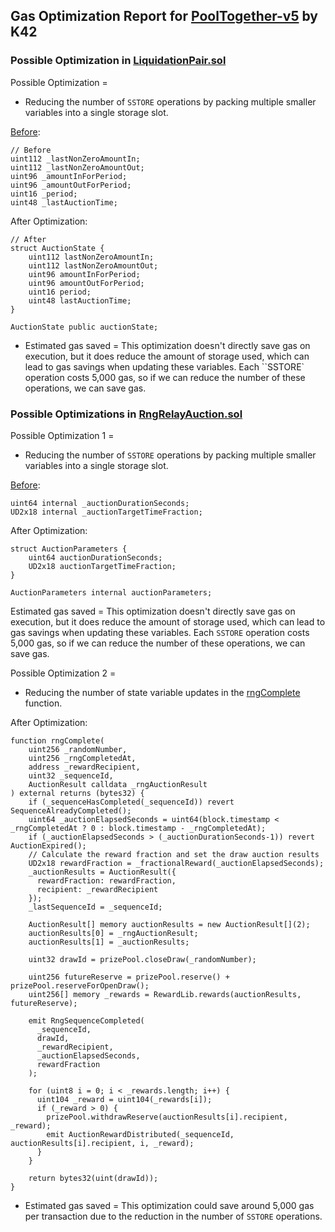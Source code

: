 ## Gas Optimization Report for [PoolTogether-v5](https://github.com/code-423n4/2023-08-pooltogether) by K42

### Possible Optimization in [LiquidationPair.sol](https://github.com/GenerationSoftware/pt-v5-cgda-liquidator/blob/7f95bcacd4a566c2becb98d55c1886cadbaa8897/src/LiquidationPair.sol)

Possible Optimization = 
- Reducing the number of ``SSTORE`` operations by packing multiple smaller variables into a single storage slot. 

[Before](https://github.com/GenerationSoftware/pt-v5-cgda-liquidator/blob/7f95bcacd4a566c2becb98d55c1886cadbaa8897/src/LiquidationPair.sol#L57C1-L72C27): 




```solidity
// Before
uint112 _lastNonZeroAmountIn;
uint112 _lastNonZeroAmountOut;
uint96 _amountInForPeriod;
uint96 _amountOutForPeriod;
uint16 _period;
uint48 _lastAuctionTime;
```




After Optimization: 




```solidity
// After
struct AuctionState {
    uint112 lastNonZeroAmountIn;
    uint112 lastNonZeroAmountOut;
    uint96 amountInForPeriod;
    uint96 amountOutForPeriod;
    uint16 period;
    uint48 lastAuctionTime;
}

AuctionState public auctionState;
```




- Estimated gas saved = This optimization doesn't directly save gas on execution, but it does reduce the amount of storage used, which can lead to gas savings when updating these variables. Each ``SSTORE` operation costs 5,000 gas, so if we can reduce the number of these operations, we can save gas.

### Possible Optimizations in [RngRelayAuction.sol](https://github.com/GenerationSoftware/pt-v5-draw-auction/blob/f1c6d14a1772d6609de1870f8713fb79977d51c1/src/RngRelayAuction.sol)

Possible Optimization 1 = 
- Reducing the number of ``SSTORE`` operations by packing multiple smaller variables into a single storage slot.

[Before](https://github.com/GenerationSoftware/pt-v5-draw-auction/blob/f1c6d14a1772d6609de1870f8713fb79977d51c1/src/RngRelayAuction.sol#L86C2-L90C46):





```solidity
uint64 internal _auctionDurationSeconds;
UD2x18 internal _auctionTargetTimeFraction;
```




After Optimization:




```solidity
struct AuctionParameters {
    uint64 auctionDurationSeconds;
    UD2x18 auctionTargetTimeFraction;
}

AuctionParameters internal auctionParameters;
```




Estimated gas saved = This optimization doesn't directly save gas on execution, but it does reduce the amount of storage used, which can lead to gas savings when updating these variables. Each ``SSTORE`` operation costs 5,000 gas, so if we can reduce the number of these operations, we can save gas.

Possible Optimization 2 = 
- Reducing the number of state variable updates in the [rngComplete](https://github.com/GenerationSoftware/pt-v5-draw-auction/blob/f1c6d14a1772d6609de1870f8713fb79977d51c1/src/RngRelayAuction.sol#L131C1-L176C4) function.

After Optimization:




```solidity
function rngComplete(
    uint256 _randomNumber,
    uint256 _rngCompletedAt,
    address _rewardRecipient,
    uint32 _sequenceId,
    AuctionResult calldata _rngAuctionResult
) external returns (bytes32) {
    if (_sequenceHasCompleted(_sequenceId)) revert SequenceAlreadyCompleted();
    uint64 _auctionElapsedSeconds = uint64(block.timestamp < _rngCompletedAt ? 0 : block.timestamp - _rngCompletedAt);
    if (_auctionElapsedSeconds > (_auctionDurationSeconds-1)) revert AuctionExpired();
    // Calculate the reward fraction and set the draw auction results
    UD2x18 rewardFraction = _fractionalReward(_auctionElapsedSeconds);
    _auctionResults = AuctionResult({
      rewardFraction: rewardFraction,
      recipient: _rewardRecipient
    });
    _lastSequenceId = _sequenceId;

    AuctionResult[] memory auctionResults = new AuctionResult[](2);
    auctionResults[0] = _rngAuctionResult;
    auctionResults[1] = _auctionResults;

    uint32 drawId = prizePool.closeDraw(_randomNumber);

    uint256 futureReserve = prizePool.reserve() + prizePool.reserveForOpenDraw();
    uint256[] memory _rewards = RewardLib.rewards(auctionResults, futureReserve);

    emit RngSequenceCompleted(
      _sequenceId,
      drawId,
      _rewardRecipient,
      _auctionElapsedSeconds,
      rewardFraction
    );

    for (uint8 i = 0; i < _rewards.length; i++) {
      uint104 _reward = uint104(_rewards[i]);
      if (_reward > 0) {
        prizePool.withdrawReserve(auctionResults[i].recipient, _reward);
        emit AuctionRewardDistributed(_sequenceId, auctionResults[i].recipient, i, _reward);
      }
    }

    return bytes32(uint(drawId));
}
```





- Estimated gas saved = This optimization could save around 5,000 gas per transaction due to the reduction in the number of ``SSTORE`` operations.